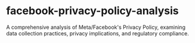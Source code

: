 # facebook-privacy-policy-analysis
A comprehensive analysis of Meta/Facebook's Privacy Policy, examining data collection practices, privacy implications, and regulatory compliance.
